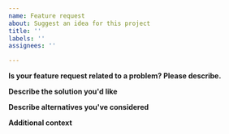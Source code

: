 ```yaml
---
name: Feature request
about: Suggest an idea for this project
title: ''
labels: ''
assignees: ''

---
```


**Is your feature request related to a problem? Please describe.**


**Describe the solution you'd like**


**Describe alternatives you've considered**


**Additional context**
